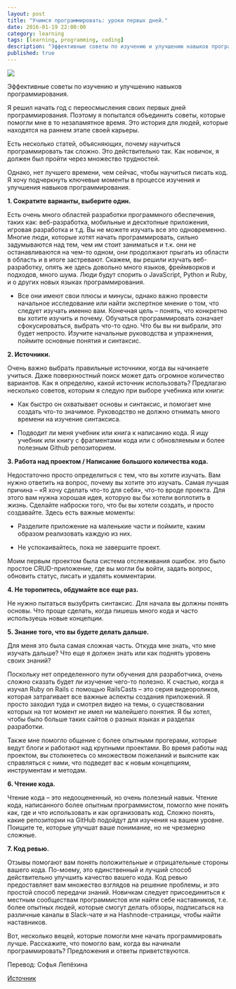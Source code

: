 ```yaml
---
layout: post
title: "Учимся программировать: уроки первых дней."
date: 2016-01-19 22:00:00
category: learning
tags: [learning, programming, coding]
description: "Эффективные советы по изучению и улучшению навыков программирования."
published: true
---
```


<img src="http://suffagah.com/wp-content/uploads/2015/07/40-tavsiye-5.jpg"  class="img-responsive"><br />

Эффективные советы по изучению и улучшению навыков программирования. 

<!-- more -->

Я решил начать год с переосмысления своих первых дней программирования. Поэтому я попытался объединить советы, которые помогли мне в то незапамятное время. Это история для людей, которые находятся на раннем этапе своей карьеры. 

Есть несколько статей, объясняющих, почему научиться программировать так сложно. Это действительно так. Как новичок, я должен был пройти через множество трудностей. 

Однако, нет лучшего времени, чем сейчас, чтобы научиться писать код. Я хочу подчеркнуть ключевые моменты в процессе изучения и улучшения навыков программирования.

**1.    Сократите варианты, выберите один.**

Есть очень много областей разработки программного обеспечения, таких как: веб-разработка, мобильные и десктопные приложения, игровая разработка и т.д. Вы не можете изучать все это одновременно. Многие люди, которые хотят начать программировать, сильно задумываются над тем, чем им стоит заниматься и т.к. они не останавливаются на чем-то одном, они продолжают прыгать из области в область и в итоге застревают. Скажем, вы решили изучать веб-разработку, опять же здесь довольно много языков, фреймворков и подходов, много шума. Люди будут спорить о JavaScript, Python и Ruby, и о других новых языках программирования. 

 * Все они имеют свои плюсы и минусы, однако важно провести начальное исследование или найти экспертное мнение о том, что следует изучать именно вам. Конечная цель – понять, что конкретно вы хотите изучить и почему. Обучаться программировать означает сфокусироваться, выбрать что-то одно.
Что бы вы ни выбрали, это будет непросто. Изучите начальные руководства и упражнения, поймите основные понятия и синтаксис.

**2.  Источники.**

Очень важно выбрать правильные источники, когда вы начинаете учиться. Даже поверхностный поиск может дать огромное количество вариантов. Как я определяю, какой источник использовать? Предлагаю несколько советов, которым я следую при выборе учебника или книги:

  * Как быстро он охватывает основы и синтаксис, и помогает мне создать что-то значимое. Руководство не должно отнимать много времени на изучение синтаксиса.

  * Подводит ли меня учебник или книга к написанию кода. Я ищу учебник или книгу с фрагментами кода или с обновляемым и более полезным Github репозиторием. 

**3. Работа над проектом / Написание большого количества кода.**

Недостаточно просто определиться с тем, что вы хотите изучать. Вам нужно ответить на вопрос, почему вы хотите это изучать. Самая лучшая причина –  «Я хочу сделать что-то для себя», что-то вроде проекта. Для этого вам нужна хорошая идея, которую вы бы хотели воплотить в жизнь. Сделайте наброски того, что бы вы хотели создать, и просто создавайте. Здесь есть важные моменты:

 * Разделите приложение на маленькие части и поймите, каким образом реализовать  каждую из них.

 * Не успокаивайтесь, пока не завершите проект.

Моим первым проектом была система отслеживания ошибок. это было простое CRUD-приложение, где вы могли бы войти, задать вопрос, обновить статус, писать и удалять комментарии.

**4.    Не торопитесь, обдумайте все еще раз.**

 Не нужно пытаться вызубрить синтаксис. Для начала вы должны понять основы. Что проще сделать, когда пишешь много кода и часто используешь новые концепции.

**5.    Знание того, что вы будете делать дальше.**

Для меня это была самая сложная часть. Откуда мне знать, что мне изучать дальше? Что еще я должен знать или как поднять уровень своих знаний? 

Поскольку нет определенного пути обучения для разработчика, очень сложно сказать будет ли изучение чего-то полезно. К счастью, когда я изучал Ruby on Rails с помощью  RailsCasts – это серия видеороликов, которая затрагивает все важные аспекты создания приложений. Я просто заходил туда и смотрел видео на темы, о существовании которых на тот момент не имел ни малейшего понятия. Я бы хотел, чтобы было больше таких сайтов о разных языках и разделах разработки.

Также мне помогло общение с более опытными прогерами, которые ведут блоги и работают над крупными проектами. Во время работы над проектом, вы столкнетесь со множеством пожеланий и выясните как справляться с ними, что подведет вас к новым концепциям, инструментам и методам.

**6. Чтение кода.**

Чтение кода – это недооцененный, но очень полезный навык. Чтение кода, написанного более опытным программистом, помогло мне понять как, где и что использовать и как организовать код. Сложно понять, какие репозитории на GitHub подойдут для изучения на вашем уровне. Поищите те, которые улучшат ваше понимание, но не чрезмерно сложные.

**7. Код ревью.**

Отзывы помогают вам понять положительные и отрицательные стороны вашего кода. По-моему, это единственный и лучший способ действительно улучшить качество вашего кода. Код ревью предоставляет вам множество взглядов на решение проблемы, и это простой способ передачи знаний. Новичкам следует присоединиться к местным сообществам  программистов или найти себе наставников, т.е. более опытных людей, которые смогут делать обзоры, подписаться на различные каналы в Slack-чате и  на Hashnode-страницы, чтобы найти наставников.

Вот, несколько вещей, которые помогли мне начать программировать лучше. Расскажите, что помогло вам, когда вы начинали программировать? Предложения и ответы приветствуются.

Перевод: Софья Лепёхина

[Источник](https://hashnode.com/post/learning-to-code-lessons-from-my-early-days-ciivfr4i500029z531txphid9)
